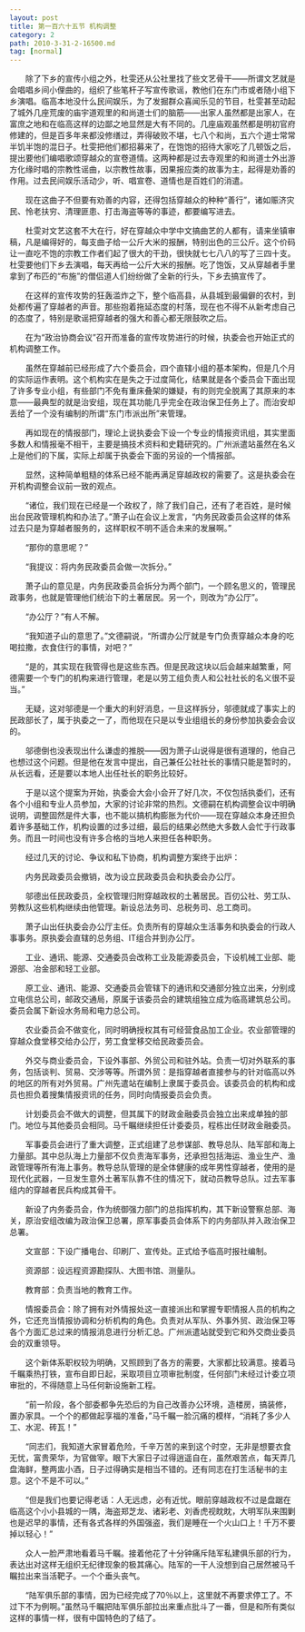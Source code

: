 ```yaml
---
layout: post
title: 第一百六十五节 机构调整
category: 2
path: 2010-3-31-2-16500.md
tag: [normal]
---
```


　　除了下乡的宣传小组之外，杜雯还从公社里找了些文艺骨干——所谓文艺就是会唱唱乡间小俚曲的，组织了些笔杆子写宣传歌谣，教他们在东门市或者随小组下乡演唱。临高本地没什么民间娱乐，为了发掘群众喜闻乐见的节目，杜雯甚至动起了城外几座荒废的庙宇道观里的和尚道士们的脑筋——出家人虽然都是出家人，在富庶之地和在临高这样的边鄙之地显然是大有不同的。几座庙观虽然都是明初官府修建的，但是百多年来都没修缮过，弄得破败不堪，七八个和尚，五六个道士常常半饥半饱的混日子。杜雯把他们都招募来了，在饱饱的招待大家吃了几顿饭之后，提出要他们编唱歌颂穿越众的宣卷道情。这两种都是过去寺观里的和尚道士外出游方化缘时唱的宗教性谣曲，以宗教性故事，因果报应类的故事为主，起得是劝善的作用。过去民间娱乐活动少，听、唱宣卷、道情也是百姓们的消遣。

　　现在这曲子不但要有劝善的内容，还得包括穿越众的种种“善行”，诸如赈济灾民、怜老扶穷、清理匪患、打击海盗等等的事迹，都要编写进去。

　　杜雯对文艺这套不大在行，好在穿越众中学中文搞曲艺的人都有，请来坐镇审稿，凡是编得好的，每支曲子给一公斤大米的报酬，特别出色的三公斤。这个价码让一直吃不饱的宗教工作者们起了很大的干劲，很快就七七八八的写了三四十支。杜雯要他们下乡去演唱，每天再给一公斤大米的报酬。吃了饱饭，又从穿越者手里拿到了布匹的“布施”的僧侣道人们纷纷做了全新的行头，下乡去搞宣传了。

　　在这样的宣传攻势的狂轰滥炸之下，整个临高县，从县城到最偏僻的农村，到处都传遍了穿越者的声音。那些抱着拖延态度的村落，现在也不得不从新考虑自己的态度了，特别是歌谣把穿越者的强大和善心都无限鼓吹之后。

　　在为“政治协商会议”召开而准备的宣传攻势进行的时候，执委会也开始正式的机构调整工作。

　　虽然在穿越前已经形成了六个委员会，四个直辖小组的基本架构，但是几个月的实际运作表明。这个机构实在是失之于过度简化，结果就是各个委员会下面出现了许多专业小组，有些部门不免有重床叠架的嫌疑，有的则完全脱离了其原来的本意——最典型的就是治安组，现在其功能几乎完全在政治保卫任务上了。而治安却丢给了一个没有编制的所谓“东门市派出所”来管理。

　　再如现在的情报部门，理论上说执委会下设一个专业的情报资讯组，其实里面多数人和情报毫不相干，主要是搞技术资料和史籍研究的。广州派遣站虽然在名义上是他们的下属，实际上却属于执委会下面的另设的一个情报部。

　　显然，这种简单粗糙的体系已经不能再满足穿越政权的需要了。这是执委会在开机构调整会议前一致的观点。

　　“诸位，我们现在已经是一个政权了，除了我们自己，还有了老百姓，是时候出台民政管理机构和办法了。”萧子山在会议上发言，“内务民政委员会这样的体系过去只是为穿越者服务的，这样职权不明不适合未来的发展啊。”

　　“那你的意思呢？”

　　“我提议：将内务民政委员会做一次拆分。”

　　萧子山的意见是，内务民政委员会拆分为两个部门，一个顾名思义的，管理民政事务，也就是管理他们统治下的土著居民。另一个，则改为“办公厅”。

　　“办公厅？”有人不解。

　　“我知道子山的意思了。”文德嗣说，“所谓办公厅就是专门负责穿越众本身的吃喝拉撒，衣食住行的事情，对吧？”

　　“是的，其实现在我管得也是这些东西。但是民政这块以后会越来越繁重，阿德需要一个专门的机构来进行管理，老是以劳工组负责人和公社社长的名义很不妥当。”

　　无疑，这对邬德是一个重大的利好消息，一旦这样拆分，邬德就成了事实上的民政部长了，属于执委之一了，而他现在只是以专业组组长的身份参加执委会会议的。

　　邬德倒也没表现出什么谦虚的推脱——因为萧子山说得是很有道理的，他自己也想过这个问题。但是他在发言中提出，自己兼任公社社长的事情只能是暂时的，从长远看，还是要以本地人出任社长的职务比较好。

　　于是以这个提案为开始，执委会大会小会开了好几次，不仅包括执委们，还有各个小组和专业人员参加，大家的讨论非常的热烈。文德嗣在机构调整会议中明确说明，调整固然是件大事，也不能以搞机构膨胀为代价——现在穿越众本身还担负着许多基础工作，机构设置的过多过细，最后的结果必然绝大多数人会忙于行政事务。而且一时间也没有许多合格的当地人来担任各种职务。

　　经过几天的讨论、争议和私下协商，机构调整方案终于出炉：

　　内务民政委员会撤销，改为设立民政委员会和执委会办公厅。

　　邬德出任民政委员，全权管理归附穿越政权的土著居民。百仞公社、劳工队、劳教队这些机构继续由他管理。新设总法务司、总税务司、总工商司。

　　萧子山出任执委会办公厅主任。负责所有的穿越众生活事务和执委会的行政人事事务。原执委会直辖的总务组、IT组合并到办公厅。

　　工业、通讯、能源、交通委员会改称工业及能源委员会，下设机械工业部、能源部、冶金部和轻工业部。

　　原工业、通讯、能源、交通委员会管辖下的通讯和交通部分独立出来，分别成立电信总公司，邮政交通局，原属于该委员会的建筑组独立成为临高建筑总公司。委员会属下新设水务局和电力总公司。

　　农业委员会不做变化，同时明确授权其有可经营食品加工企业。农业部管理的穿越众食堂移交给办公厅，劳工食堂移交给民政委员会。

　　外交与商业委员会，下设外事部、外贸公司和驻外站。负责一切对外联系的事务，包括谈判、贸易、交涉等等。所谓外贸：是指穿越者直接参与的针对临高以外的地区的所有对外贸易。广州先遣站在编制上隶属于委员会。该委员会的机构和成员也担负着搜集情报资讯的任务，同时向情报委员会负责。

　　计划委员会不做大的调整，但其属下的财政金融委员会独立出来成单独的部门。地位与其他委员会相同。马千瞩继续担任计委委员，程栋出任财政金融委员。

　　军事委员会进行了重大调整，正式组建了总参谋部、教导总队、陆军部和海上力量部。其中总队海上力量部不仅负责海军事务，还承担包括海运、渔业生产、渔政管理等所有海上事务。教导总队管理的是全体健康的成年男性穿越者，使用的是现代化武器，一旦发生意外土著军队靠不住的情况下，就动员教导总队。过去军事组内的穿越者民兵构成其骨干。

　　新设了内务委员会，作为统御强力部门的总指挥机构，其下新设警察总部、海关，原治安组改编为政治保卫总署，原军事委员会体系下的内务部队并入政治保卫总署。

　　文宣部：下设广播电台、印刷厂、宣传处。正式给予临高时报社编制。

　　资源部：设远程资源勘探队、大图书馆、测量队。

　　教育部：负责当地的教育工作。

　　情报委员会：除了拥有对外情报处这一直接派出和掌握专职情报人员的机构之外，它还充当情报协调和分析机构的角色。负责对从军队、外事外贸、政治保卫等各个方面汇总过来的情报消息进行分析汇总。广州派遣站就受到它和外交商业委员会的双重领导。

　　这个新体系职权较为明确，又照顾到了各方的需要，大家都比较满意。接着马千瞩乘热打铁，宣布自即日起，采取项目立项审批制度，任何部门未经过计委立项审批的，不得随意上马任何新设施新工程。

　　“前一阶段，各个部委都争先恐后的为自己改善办公环境，造楼房，搞装修，置办家具。一个个的都做起享福的准备，”马千瞩一脸沉痛的模样，“消耗了多少人工、水泥、砖瓦！”

　　“同志们，我知道大家冒着危险，千辛万苦的来到这个时空，无非是想要衣食无忧，富贵荣华，为官做宰。眼下大家日子过得逍遥自在，虽然艰苦点，每天弄几盘海鲜，整两盅小酒，日子过得确实是相当不错的。还有同志在打生活秘书的主意。这个不是不可以。”

　　“但是我们也要记得老话：人无远虑，必有近忧。眼前穿越政权不过是盘踞在临高这个小小县城的一隅，海盗郑芝龙、诸彩老、刘香虎视眈眈，大明军队来围剿也是迟早的事情，还有各式各样的外国强盗，我们是睡在一个火山口上！千万不要掉以轻心！”

　　众人一脸严肃地看着马千瞩。接着他花了十分钟痛斥陆军私建俱乐部的行为，表达出对这样无组织无纪律现象的极其痛心。陆军的一干人没想到自己居然被马千瞩拉出来当活靶子。一个个垂头丧气。

　　“陆军俱乐部的事情，因为已经完成了70％以上，这里就不再要求停工了。不过下不为例啊。”虽然马千瞩把陆军俱乐部拉出来重点批斗了一番，但是和所有类似这样的事情一样，很有中国特色的了结了。
